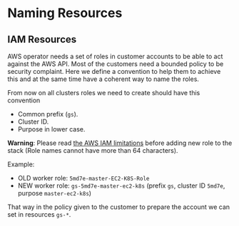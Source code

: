 # Naming Resources

## IAM Resources

AWS operator needs a set of roles in customer accounts to be able to act 
against the AWS API. Most of the customers need a bounded policy to be 
security complaint. Here we define a convention to help them to achieve 
this and at the same time have a coherent way to name the roles.

From now on all clusters roles we need to create should have this convention

- Common prefix (`gs`).
- Cluster ID.
- Purpose in lower case.

__Warning__: Please read [the AWS IAM limitations](https://docs.aws.amazon.com/IAM/latest/UserGuide/reference_iam-limits.html) before adding new role to the stack (Role names cannot have more than 64 characters).

Example:

- OLD worker role: `5md7e-master-EC2-K8S-Role`
- NEW worker role: `gs-5md7e-master-ec2-k8s` (prefix `gs`, cluster ID `5md7e`, 
purpose `master-ec2-k8s`) 

That way in the policy given to the customer to prepare the account we can set 
in resources `gs-*`.
